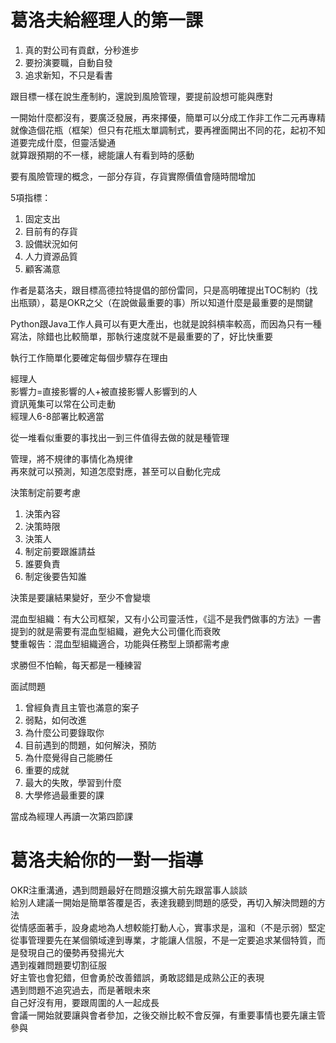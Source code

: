 # 葛洛夫給經理人的第一課
1. 真的對公司有貢獻，分秒進步  
2. 要扮演要職，自動自發  
3. 追求新知，不只是看書  

跟目標一樣在說生產制約，還說到風險管理，要提前設想可能與應對  

一開始什麼都沒有，要廣泛發展，再來擇優，簡單可以分成工作非工作二元再專精  
就像造個花瓶（框架）但只有花瓶太單調制式，要再裡面開出不同的花，起初不知道要完成什麼，但靈活變通  
就算跟預期的不一樣，總能讓人有看到時的感動  

要有風險管理的概念，一部分存貨，存貨實際價值會隨時間增加  

5項指標：  
1. 固定支出  
2. 目前有的存貨  
3. 設備狀況如何  
4. 人力資源品質  
5. 顧客滿意  

作者是葛洛夫，跟目標高德拉特提倡的部份雷同，只是高明確提出TOC制約（找出瓶頸），葛是OKR之父（在說做最重要的事）所以知道什麼是最重要的是關鍵  

Python跟Java工作人員可以有更大產出，也就是說斜槓率較高，而因為只有一種寫法，除錯也比較簡單，那執行速度就不是最重要的了，好比快重要  

執行工作簡單化要確定每個步驟存在理由  

經理人  
影響力=直接影響的人+被直接影響人影響到的人  
資訊蒐集可以常在公司走動  
經理人6-8部署比較適當  

從一堆看似重要的事找出一到三件值得去做的就是種管理  

管理，將不規律的事情化為規律   
再來就可以預測，知道怎麼對應，甚至可以自動化完成  

決策制定前要考慮  
1. 決策內容  
2. 決策時限  
3. 決策人  
4. 制定前要跟誰請益  
5. 誰要負責  
6. 制定後要告知誰  

決策是要讓結果變好，至少不會變壞  

混血型組織：有大公司框架，又有小公司靈活性，《這不是我們做事的方法》一書提到的就是需要有混血型組織，避免大公司僵化而衰敗  
雙重報告：混血型組織適合，功能與任務型上頭都需考慮  

求勝但不怕輸，每天都是一種練習  

面試問題  
1. 曾經負責且主管也滿意的案子  
2. 弱點，如何改進  
3. 為什麼公司要錄取你  
4. 目前遇到的問題，如何解決，預防  
5. 為什麼覺得自己能勝任  
6. 重要的成就  
7. 最大的失敗，學習到什麼  
8. 大學修過最重要的課  

當成為經理人再讀一次第四節課  

# 葛洛夫給你的一對一指導
OKR注重溝通，遇到問題最好在問題沒擴大前先跟當事人談談  
給別人建議一開始是簡單答覆是否，表達我聽到問題的感受，再切入解決問題的方法  
從情感面著手，設身處地為人想較能打動人心，實事求是，溫和（不是示弱）堅定  
從事管理要先在某個領域達到專業，才能讓人信服，不是一定要追求某個特質，而是發現自己的優勢再發揚光大  
遇到複雜問題要切割征服  
好主管也會犯錯，但會勇於改善錯誤，勇敢認錯是成熟公正的表現  
遇到問題不追究過去，而是著眼未來  
自己好沒有用，要跟周圍的人一起成長  
會議一開始就要讓與會者參加，之後交辦比較不會反彈，有重要事情也要先讓主管參與  
